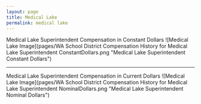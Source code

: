 ```yaml
---
layout: page
title: Medical Lake
permalink: medical lake
---
```



Medical Lake Superintendent Compensation in Constant Dollars
![Medical Lake Image](pages/WA School District Compensation History for Medical Lake Superintendent ConstantDollars.png "Medical Lake Superintendent Constant Dollars")
___

Medical Lake Superintendent Compensation in Current Dollars
![Medical Lake Image](pages/WA School District Compensation History for Medical Lake Superintendent NominalDollars.png "Medical Lake Superintendent Nominal Dollars")